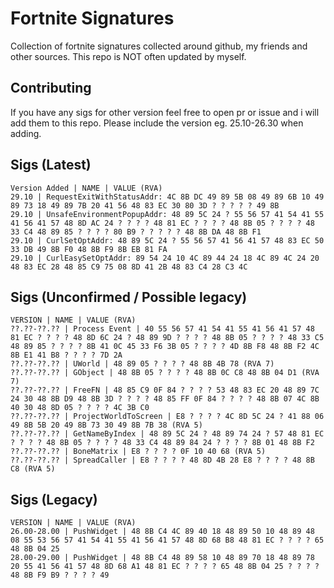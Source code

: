 # Fortnite Signatures
Collection of fortnite signatures collected around github, my friends and other sources. This repo is NOT often updated by myself.

## Contributing

If you have any sigs for other version feel free to open pr or issue and i will add them to this repo. Please include the version eg. 25.10-26.30 when adding.

## Sigs (Latest) 

```
Version Added | NAME | VALUE (RVA)
29.10 | RequestExitWithStatusAddr: 4C 8B DC 49 89 5B 08 49 89 6B 10 49 89 73 18 49 89 7B 20 41 56 48 83 EC 30 80 3D ? ? ? ? ? 49 8B
29.10 | UnsafeEnvironmentPopupAddr: 48 89 5C 24 ? 55 56 57 41 54 41 55 41 56 41 57 48 8D AC 24 ? ? ? ? 48 81 EC ? ? ? ? 48 8B 05 ? ? ? ? 48 33 C4 48 89 85 ? ? ? ? 80 B9 ? ? ? ? ? 48 8B DA 48 8B F1
29.10 | CurlSetOptAddr: 48 89 5C 24 ? 55 56 57 41 56 41 57 48 83 EC 50 33 DB 49 8B F0 48 8B F9 8B EB 81 FA
29.10 | CurlEasySetOptAddr: 89 54 24 10 4C 89 44 24 18 4C 89 4C 24 20 48 83 EC 28 48 85 C9 75 08 8D 41 2B 48 83 C4 28 C3 4C
```

## Sigs (Unconfirmed / Possible legacy)
```
VERSION | NAME | VALUE (RVA)
??.??-??.?? | Process Event | 40 55 56 57 41 54 41 55 41 56 41 57 48 81 EC ? ? ? ? 48 8D 6C 24 ? 48 89 9D ? ? ? ? 48 8B 05 ? ? ? ? 48 33 C5 48 89 85 ? ? ? ? 8B 41 0C 45 33 F6 3B 05 ? ? ? ? 4D 8B F8 48 8B F2 4C 8B E1 41 B8 ? ? ? ? 7D 2A
??.??-??.?? | UWorld | 48 89 05 ? ? ? ? 48 8B 4B 78 (RVA 7)
??.??-??.?? | GObject | 48 8B 05 ? ? ? ? 48 8B 0C C8 48 8B 04 D1 (RVA 7)
??.??-??.?? | FreeFN | 48 85 C9 0F 84 ? ? ? ? 53 48 83 EC 20 48 89 7C 24 30 48 8B D9 48 8B 3D ? ? ? ? 48 85 FF 0F 84 ? ? ? ? 48 8B 07 4C 8B 40 30 48 8D 05 ? ? ? ? 4C 3B C0
??.??-??.?? | ProjectWorldToScreen | E8 ? ? ? ? 4C 8D 5C 24 ? 41 88 06 49 8B 5B 20 49 8B 73 30 49 8B 7B 38 (RVA 5)
??.??-??.?? | GetNameByIndex | 48 89 5C 24 ? 48 89 74 24 ? 57 48 81 EC ? ? ? ? 48 8B 05 ? ? ? ? 48 33 C4 48 89 84 24 ? ? ? ? 8B 01 48 8B F2
??.??-??.?? | BoneMatrix | E8 ? ? ? ? 0F 10 40 68 (RVA 5)
??.??-??.?? | SpreadCaller | E8 ? ? ? ? 48 8D 4B 28 E8 ? ? ? ? 48 8B C8 (RVA 5)
```

## Sigs (Legacy)

```
VERSION | NAME | VALUE (RVA)
26.00-28.00 | PushWidget | 48 8B C4 4C 89 40 18 48 89 50 10 48 89 48 08 55 53 56 57 41 54 41 55 41 56 41 57 48 8D 68 B8 48 81 EC ? ? ? ? 65 48 8B 04 25
28.00-29.00 | PushWidget | 48 8B C4 48 89 58 10 48 89 70 18 48 89 78 20 55 41 56 41 57 48 8D 68 A1 48 81 EC ? ? ? ? 65 48 8B 04 25 ? ? ? ? 48 8B F9 B9 ? ? ? ? 49
```
